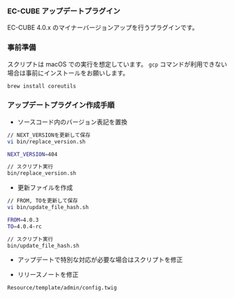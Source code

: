 ### EC-CUBE アップデートプラグイン

EC-CUBE 4.0.x のマイナーバージョンアップを行うプラグインです。

### 事前準備

スクリプトは macOS での実行を想定しています。
`gcp` コマンドが利用できない場合は事前にインストールをお願いします。

```sh
brew install coreutils
```

### アップデートプラグイン作成手順

- ソースコード内のバージョン表記を置換

```sh
// NEXT_VERSIONを更新して保存
vi bin/replace_version.sh

NEXT_VERSION=404

// スクリプト実行
bin/replace_version.sh
```

- 更新ファイルを作成

```sh
// FROM, TOを更新して保存
vi bin/update_file_hash.sh

FROM=4.0.3
TO=4.0.4-rc

// スクリプト実行
bin/update_file_hash.sh
```

- アップデートで特別な対応が必要な場合はスクリプトを修正

- リリースノートを修正

`Resource/template/admin/config.twig`
